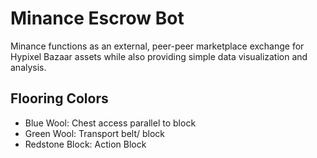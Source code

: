 # Minance Escrow Bot

Minance functions as an external, peer-peer marketplace exchange for Hypixel Bazaar assets while also providing simple data visualization and analysis. 

## Flooring Colors

- Blue Wool: Chest access parallel to block
- Green Wool: Transport belt/ block
- Redstone Block: Action Block